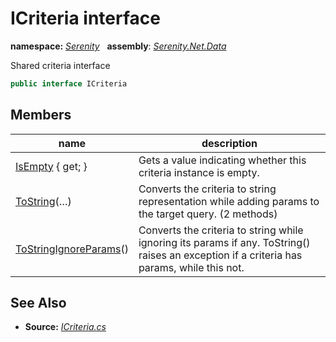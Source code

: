 # ICriteria interface
**namespace:** *[Serenity](../README.md#serenity-namespace)*   **assembly**: *[Serenity.Net.Data](../README.md)*

Shared criteria interface

```csharp
public interface ICriteria
```

## Members

| name | description |
| --- | --- |
| [IsEmpty](ICriteria/IsEmpty.md) { get; } | Gets a value indicating whether this criteria instance is empty. |
| [ToString](ICriteria/ToString.md)(…) | Converts the criteria to string representation while adding params to the target query. (2 methods) |
| [ToStringIgnoreParams](ICriteria/ToStringIgnoreParams.md)() | Converts the criteria to string while ignoring its params if any. ToString() raises an exception if a criteria has params, while this not. |

## See Also

* **Source:** *[ICriteria.cs](https://github.com/serenity-is/Serenity/blob/master/src/Serenity.Net.Data/QueryModel/ICriteria.cs)*
